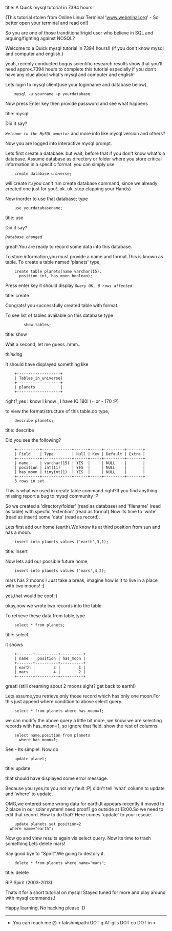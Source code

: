 title: A Quick mysql tutorial in 7394 hours!

(This tutorial stolen from Online Linux Terminal 'www.webminal.org' - 
So better open your terminal and read on!)


So you are one of those tranditional/rigid user who  believe 
in SQL and arguing/fighting against NOSQL?

Welcome to a Quick mysql tutorial in 7394 hours!! 
(if you don't know mysql and computer and english.)

yeah, recenly conducted bogus scientific research results show 
that you'll need approx.7394 hours to complete this tutorial 
especially if you don't have any clue about what's mysql and 
computer and english!


Lets login to mysql client(use your loginname and database below),

        mysql -u yourname -p yourdatabase

Now press Enter key then provide password and see what happens



title: mysql

Did it say?

*`Welcome to the MySQL monitor`*
and more info like mysql version and others?

Now you are logged into interactive mysql prompt.

Lets first create a database: but wait, before that if you don't know what's a
database. Assume database as directory or folder where you store critical 
information in a specific format.
you can simply use 

        create database universe;

will create it.(you can't run create database
command, since we already created one just for 
you!..ok..ok..stop clapping your Hands)

Now inorder to use that database; type 

        use yourdatabasename;



title: use

Did it say?

*`Database changed`*

great!.You are ready to record some
data into this database.

To store information,you must provide
a name and format.This is known as 
table. To create a table named 'planets'
type,

		create table planets(name varchar(15), 
		  position int, has_moon boolean);

Press enter key it should display 
*`Query OK, 0 rows affected `*

title: create

Congrats! you successfully created table
with format.

To see list of tables available on this
database type 

        	show tables;

title: show

Wait a second, let me guess .hmm..

*thinking*

It should have displayed something like 


		+-------------------+
		| Tables_in_universe|
		+-------------------+
		| planets           |
		+-------------------+

right?,yes I know I know , I have IQ 180!
(+ or - 170 :P)

to view the format/structure of this
table.do  type,

        describe planets;



title: describe

Did you see the following?

		+----------+-------------+------+-----+---------+-------+
		| Field    | Type        | Null | Key | Default | Extra |
		+----------+-------------+------+-----+---------+-------+
		| name     | varchar(15) | YES  |     | NULL    |       |
		| position | int(11)     | YES  |     | NULL    |       |
		| has_moon | tinyint(1)  | YES  |     | NULL    |       |
		+----------+-------------+------+-----+---------+-------+
		3 rows in set

This is what we used in create table command 
right?If you find anything missing report a 
bug to mysql community :P

So we created a 'directory/folder' (read as  database)
and 'filename' (read as table) with specfic
'extention' (read as format).Now its time
to 'write' (read as insert) some 'data' (read as record).

Lets first add our home (earth).We know its 
at third position from sun and has a moon.

        insert into planets values ('earth',3,1);




title: insert

Now lets add our possible future home,

        insert into planets values ('mars',4,2);

mars has 2 moons ! Just take a break, imagine
how is it to live in a place with two moons!  :)

yes,that would be cool ;)

okay,now we wrote two records into the table.

To retrieve these data from table,type

        select * from planets;

title: select

it shows

		+-------+----------+----------+
		| name  | position | has_moon |
		+-------+----------+----------+
		| earth |        3 |        1 |
		| mars  |        4 |        2 |
		+-------+----------+----------+
great!
(still dreaming about 2 moons sight? get
back to earth!)

Lets assume,you retrieve only those
record which has only one moon.For this
just append where condition to above
select query.

        select * from planets where has_moon=1;
		
we can modify the above query a little bit more,
we know we are selecting records with has_moon=1,
so ignore that field. show the rest of columns.

        select name,position from planets 
          where has_moon=1;

See - Its simple!. Now do 

        update planet;

title: update 

that should have displayed some error message.

Because you (yes,its you not my fault :P) didn't 
tell 'what' column to update and 'where' to 
update.

OMG,we entered some wrong data for earth,It appears recently
it  moved to 2 place in our solar system! need proof? go 
outside at 13:00.So we need to edit that record. How to do 
that? Here comes 'update' to your rescue.

        update planets set position=2 
	  where name="earth";

Now go and view results again via select query.
Now its time to trash something.Lets delete mars!

Say good bye to "Spirit".We going to destory it.

        delete * from planets where name="mars";

title: delete 

RIP Spirit (2003-2013)


Thats it for a short tutorial on mysql!
Stayed tuned for more and play around
with mysql commands.!

Happy learning, No hacking please :D 

----
- You can reach me @ < lakshmipathi DOT g AT giis DOT co DOT in >